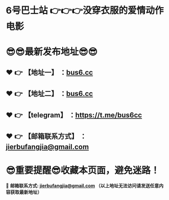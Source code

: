 # 6号巴士站 :point_right::point_right::point_right:没穿衣服的爱情动作电影
:sunglasses::sunglasses:最新发布地址:sunglasses::sunglasses:
==
:heart: :point_right: 【地址一】 ：<a href="https://vttv66.com/">bus6.cc</a>
------
:heart: :point_right: 【地址二】 ：<a href="https://vttv66.com/">bus6.cc</a>
------
:heart: :point_right: 【telegram】 ：https://t.me/bus6cc
------
:heart: :point_right: 【邮箱联系方式】 ：jierbufangjia@gmail.com
------
:sunglasses:重要提醒:sunglasses:收藏本页面，避免迷路！
==


:e-mail: __邮箱联系方式: jierbufangjia@gmail.com （以上地址无法访问请发送任意内容获取最新地址）__
